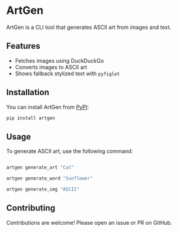 # ArtGen

ArtGen is a CLI tool that generates ASCII art from images and text.

## Features

- Fetches images using DuckDuckGo
- Converts images to ASCII art
- Shows fallback stylized text with `pyfiglet`

## Installation

You can install ArtGen from [PyPI](https://pypi.org):

```bash
pip install artgen
```

## Usage

To generate ASCII art, use the following command:

```bash

artgen generate_art "Cat"

artgen generate_word "Sunflower"

artgen generate_img "ASCII"

```

## Contributing

Contributions are welcome! Please open an issue or PR on GitHub.

